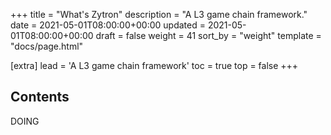 +++
title = "What's Zytron"
description = "A L3 game chain framework."
date = 2021-05-01T08:00:00+00:00
updated = 2021-05-01T08:00:00+00:00
draft = false
weight = 41
sort_by = "weight"
template = "docs/page.html"

[extra]
lead = 'A L3 game chain framework'
toc = true
top = false
+++

## Contents
DOING
